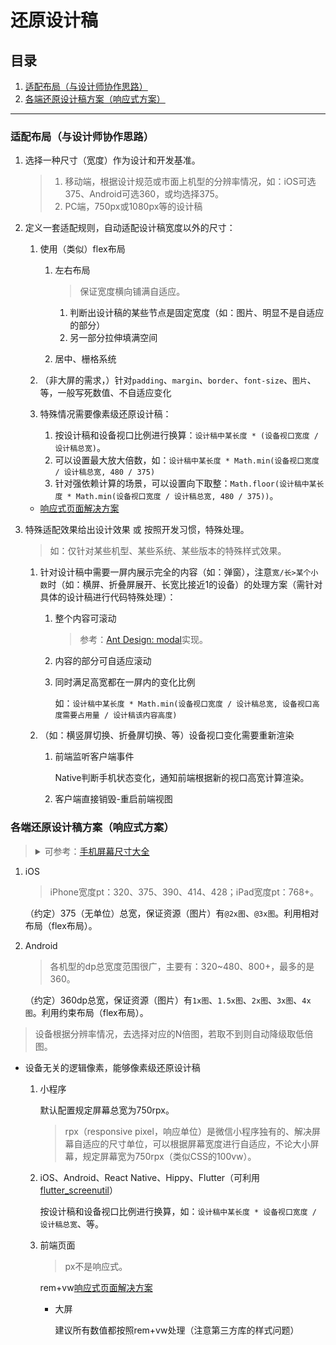 # 还原设计稿

## 目录
1. [适配布局（与设计师协作思路）](#适配布局与设计师协作思路)
1. [各端还原设计稿方案（响应式方案）](#各端还原设计稿方案响应式方案)

---
### 适配布局（与设计师协作思路）
1. 选择一种尺寸（宽度）作为设计和开发基准。

    >1. 移动端，根据设计规范或市面上机型的分辨率情况，如：iOS可选375、Android可选360，或均选择375。
    >2. PC端，750px或1080px等的设计稿
2. 定义一套适配规则，自动适配设计稿宽度以外的尺寸：

    1. 使用（类似）flex布局

        1. 左右布局

            >保证宽度横向铺满自适应。

            1. 判断出设计稿的某些节点是固定宽度（如：图片、明显不是自适应的部分）
            2. 另一部分拉伸填满空间
        2. 居中、栅格系统
    2. （非大屏的需求，）针对`padding`、`margin`、`border`、`font-size`、`图片`、等，一般写死数值、不自适应变化
    3. 特殊情况需要像素级还原设计稿：

        1. 按设计稿和设备视口比例进行换算：`设计稿中某长度 * (设备视口宽度 / 设计稿总宽)`。
        2. 可以设置最大放大倍数，如：`设计稿中某长度 * Math.min(设备视口宽度 / 设计稿总宽, 480 / 375)`
        3. 针对强依赖计算的场景，可以设置向下取整：`Math.floor(设计稿中某长度 * Math.min(设备视口宽度 / 设计稿总宽, 480 / 375))`。

    - [响应式页面解决方案](https://github.com/realgeoffrey/knowledge/blob/master/网站前端/HTML+CSS学习笔记/响应式相关.md#响应式页面解决方案)
3. 特殊适配效果给出设计效果 或 按照开发习惯，特殊处理。

    >如：仅针对某些机型、某些系统、某些版本的特殊样式效果。

    1. 针对设计稿中需要一屏内展示完全的内容（如：弹窗），注意`宽/长>某个小数`时（如：横屏、折叠屏展开、长宽比接近1的设备）的处理方案（需针对具体的设计稿进行代码特殊处理）：

        1. 整个内容可滚动

            >参考：[Ant Design: modal](https://ant.design/components/modal-cn)实现。
        2. 内容的部分可自适应滚动
        3. 同时满足高宽都在一屏内的变化比例

            如：`设计稿中某长度 * Math.min(设备视口宽度 / 设计稿总宽, 设备视口高度需要占用量 / 设计稿该内容高度)`
    2. （如：横竖屏切换、折叠屏切换、等）设备视口变化需要重新渲染

        1. 前端监听客户端事件

            Native判断手机状态变化，通知前端根据新的视口高宽计算渲染。
        2. 客户端直接销毁-重启前端视图

### 各端还原设计稿方案（响应式方案）
><details>
><summary>可参考：<a href="https://www.strerr.com/screen.html">手机屏幕尺寸大全</a></summary>
>
>1. iOS屏幕宽度pt：
>
>    1. 320：iPhone SE(1st)
>    2. 375：iPhone 11 Pro（iPhone 12 Mini/13 Mini的渲染像素的逻辑像素的宽度也是375）
>    3. 390：iPhone 14
>    4. 393：iPhone 14 Pro
>    5. 414：iPhone 11 Pro Max
>    6. 428：iPhone 14 Plus
>    7. 430：iPhone 14 Pro Max
>2. Android屏幕宽度dp：
>
>    320、360、392、411、480，还可以在开发者设置里指定屏幕宽度。
></details>

1. iOS

    >iPhone宽度pt：320、375、390、414、428；iPad宽度pt：768+。

    （约定）375（无单位）总宽，保证资源（图片）有`@2x图`、`@3x图`。利用相对布局（flex布局）。
2. Android

    >各机型的dp总宽度范围很广，主要有：320~480、800+，最多的是360。

    （约定）360dp总宽，保证资源（图片）有`1x图`、`1.5x图`、`2x图`、`3x图`、`4x图`。利用约束布局（flex布局）。

>设备根据分辨率情况，去选择对应的N倍图，若取不到则自动降级取低倍图。

- 设备无关的逻辑像素，能够像素级还原设计稿

    1. 小程序

        默认配置规定屏幕总宽为750rpx。

        >rpx（responsive pixel，响应单位）是微信小程序独有的、解决屏幕自适应的尺寸单位，可以根据屏幕宽度进行自适应，不论大小屏幕，规定屏幕宽为750rpx（类似CSS的100vw）。
    2. iOS、Android、React Native、Hippy、Flutter（可利用[flutter_screenutil](https://github.com/OpenFlutter/flutter_screenutil)）

        按设计稿和设备视口比例进行换算，如：`设计稿中某长度 * 设备视口宽度 / 设计稿总宽`、等。
    3. 前端页面

        >px不是响应式。

        rem+vw[响应式页面解决方案](https://github.com/realgeoffrey/knowledge/blob/master/网站前端/HTML+CSS学习笔记/响应式相关.md#响应式页面解决方案)

        - 大屏

            建议所有数值都按照rem+vw处理（注意第三方库的样式问题）
